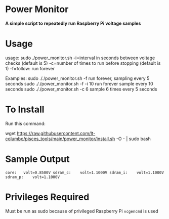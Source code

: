 # Power Monitor

**A simple script to repeatedly run Raspberry Pi voltage samples**

# Usage
usage: sudo ./power_monitor.sh 
   -i=interval in seconds between voltage checks (default is 5)
   -c=number of times to run before stopping (default is 1)
   -f=follow: run forever
   
 Examples:
 sudo ././power_monitor.sh -f run forever, sampling every 5 seconds
 sudo ././power_monitor.sh -f -i 10 run forever sample every 10 seconds
 sudo ././power_monitor.sh -c 6  sample 6 times every 5 seconds

# To Install

Run this command:

wget https://raw.githubusercontent.com/lt-columbo/pisces_tools/main/power_monitor/install.sh -O - | sudo bash

# Sample Output

``
core:	volt=0.8500V
sdram_c:	volt=1.1000V
sdram_i:	volt=1.1000V
sdram_p:	volt=1.1000V
``

# Privileges Required

Must be run as sudo because of privileged Raspberry Pi `vcgencmd` is used
